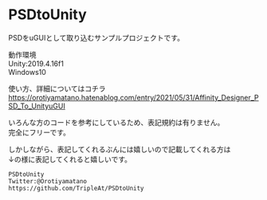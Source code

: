 # PSDtoUnity

PSDをuGUIとして取り込むサンプルプロジェクトです。

動作環境<br>
Unity:2019.4.16f1<br>
Windows10

使い方、詳細についてはコチラ<br>
https://orotiyamatano.hatenablog.com/entry/2021/05/31/Affinity_Designer_PSD_To_UnityuGUI


いろんな方のコードを参考にしているため、表記規約は有りません。<br>
完全にフリーです。

しかしながら、表記してくれるぶんには嬉しいので記載してくれる方は<br>
↓の様に表記してくれると嬉しいです。

```
PSDtoUnity
Twitter:@Orotiyamatano
https://github.com/TripleAt/PSDtoUnity
```
